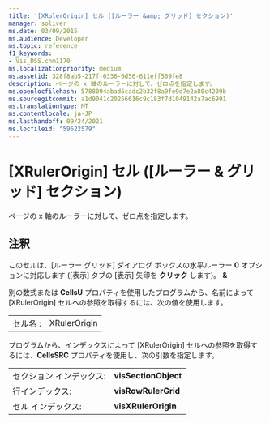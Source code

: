 ```yaml
---
title: '[XRulerOrigin] セル ([ルーラー &amp; グリッド] セクション)'
manager: soliver
ms.date: 03/09/2015
ms.audience: Developer
ms.topic: reference
f1_keywords:
- Vis_DSS.chm1170
ms.localizationpriority: medium
ms.assetid: 328f8ab5-217f-0336-0d56-611eff509fe8
description: ページの x 軸のルーラーに対して、ゼロ点を指定します。
ms.openlocfilehash: 5788094abad6cadc2b32f8a9fe9d7e2a80c4209b
ms.sourcegitcommit: a1d9041c20256616c9c183f7d1049142a7ac6991
ms.translationtype: MT
ms.contentlocale: ja-JP
ms.lasthandoff: 09/24/2021
ms.locfileid: "59622579"
---
```

# <a name="xrulerorigin-cell-ruler-amp-grid-section"></a>[XRulerOrigin] セル ([ルーラー &amp; グリッド] セクション)

ページの x 軸のルーラーに対して、ゼロ点を指定します。
  
## <a name="remarks"></a>注釈

このセルは、[ルーラー グリッド] ダイアログ ボックスの水平ルーラー **0** オプションに対応します ([表示] タブの [表示] 矢印を **クリック** します)。 **&amp;**  
  
別の数式または **CellsU** プロパティを使用したプログラムから、名前によって [XRulerOrigin] セルへの参照を取得するには、次の値を使用します。 
  
|||
|:-----|:-----|
|セル名 :  <br/> |XRulerOrigin  <br/> |
   
プログラムから、インデックスによって [XRulerOrigin] セルへの参照を取得するには、**CellsSRC** プロパティを使用し、次の引数を指定します。 
  
|||
|:-----|:-----|
|セクション インデックス:  <br/> |**visSectionObject** <br/> |
|行インデックス:  <br/> |**visRowRulerGrid** <br/> |
|セル インデックス:  <br/> |**visXRulerOrigin** <br/> |
   

